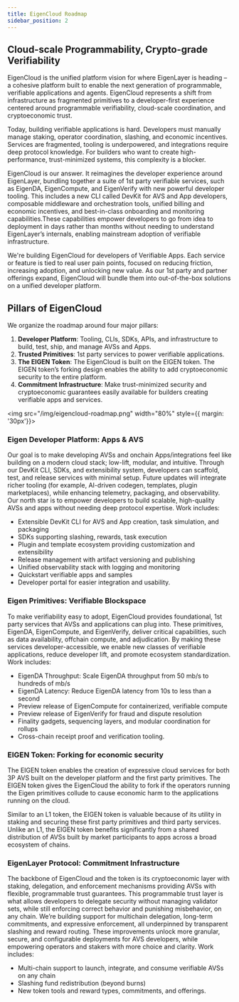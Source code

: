```yaml
---
title: EigenCloud Roadmap
sidebar_position: 2
---
```


##  Cloud-scale Programmability, Crypto-grade Verifiability 

EigenCloud is the unified platform vision for where EigenLayer is heading – a cohesive platform built to enable the next generation
of programmable, verifiable applications and agents. EigenCloud represents a shift from infrastructure as fragmented primitives
to a developer-first experience centered around programmable verifiability, cloud-scale coordination, and cryptoeconomic trust.

Today, building verifiable applications is hard. Developers must manually manage staking, operator coordination, slashing, and
economic incentives. Services are fragmented, tooling is underpowered, and integrations require deep protocol knowledge. For
builders who want to create high-performance, trust-minimized systems, this complexity is a blocker.

EigenCloud is our answer. It reimagines the developer experience around EigenLayer, bundling together a suite of 1st party
verifiable services, such as EigenDA, EigenCompute, and EigenVerify with new powerful developer tooling. This includes a
new CLI called DevKit for AVS and App developers, composable middleware and orchestration tools, unified billing and economic
incentives, and best-in-class onboarding and monitoring capabilities.These capabilities empower developers to go from idea to
deployment in days rather than months without needing to understand EigenLayer’s internals, enabling mainstream adoption of
verifiable infrastructure.

We're building EigenCloud for developers of Verifiable Apps. Each service or feature is tied to real user pain points, focused
on reducing friction, increasing adoption, and unlocking new value. As our 1st party and partner offerings expand, EigenCloud
will bundle them into out-of-the-box solutions on a unified developer platform.

## Pillars of EigenCloud 

We organize the roadmap around four major pillars:
1. **Developer Platform**: Tooling, CLIs, SDKs, APIs, and infrastructure to build, test, ship, and manage AVSs and Apps.
2. **Trusted Primitives**: 1st party services to power verifiable applications.
3. **The EIGEN Token**: The EigenCloud is built on the EIGEN token. The EIGEN token’s forking design enables the ability to add cryptoeconomic security to the entire platform.
4. **Commitment Infrastructure**: Make trust-minimized security and cryptoeconomic guarantees easily available for builders creating verifiable apps and services. 

<img src="/img/eigencloud-roadmap.png" width="80%" style={{ margin: '30px'}}>
</img>

### Eigen Developer Platform: Apps & AVS

Our goal is to make developing AVSs and onchain Apps/integrations feel like building on a modern cloud stack; low-lift, modular,
and intuitive. Through our DevKit CLI, SDKs, and extensibility system, developers can scaffold, test, and release services with
minimal setup. Future updates will integrate richer tooling (for example, AI-driven codegen, templates, plugin marketplaces), while
enhancing telemetry, packaging, and observability. Our north star is to empower developers to build scalable, high-quality
AVSs and apps without needing deep protocol expertise. Work includes:
* Extensible DevKit CLI for AVS and App creation, task simulation, and packaging
* SDKs supporting slashing, rewards, task execution
* Plugin and template ecosystem providing customization and extensibility
* Release management with artifact versioning and publishing
* Unified observability stack with logging and monitoring
* Quickstart verifiable apps and samples
* Developer portal for easier integration and usability.

### Eigen Primitives: Verifiable Blockspace

To make verifiability easy to adopt, EigenCloud provides foundational, 1st party services that AVSs and applications can plug into.
These primitives, EigenDA, EigenCompute, and EigenVerify, deliver critical capabilities, such as data availability, offchain
compute, and adjudication. By making these services developer-accessible, we enable new classes of verifiable applications,
reduce developer lift, and promote ecosystem standardization. Work includes:
* EigenDA Throughput: Scale EigenDA throughput from 50 mb/s to hundreds of mb/s
* EigenDA Latency: Reduce EigenDA latency from 10s to less than a second
* Preview release of EigenCompute for containerized, verifiable compute
* Preview release of EigenVerify for fraud and dispute resolution
* Finality gadgets, sequencing layers, and modular coordination for rollups
* Cross-chain receipt proof and verification tooling.

### EIGEN Token: Forking for economic security 

The EIGEN token enables the creation of expressive cloud services for both 3P AVS built on the developer platform and the 
first party primitives. The EIGEN token gives the EigenCloud the ability to fork if the operators running the Eigen primitives
collude to cause economic harm to the applications running on the cloud.

Similar to an L1 token, the EIGEN token is valuable because of its utility in staking and securing these first party primitives
and third party services. Unlike an L1, the EIGEN token benefits significantly from a shared distribution of AVSs built by market
participants to apps across a broad ecosystem of chains. 

### EigenLayer Protocol: Commitment Infrastructure

The backbone of EigenCloud and the token is its cryptoeconomic layer with staking, delegation, and enforcement mechanisms
providing AVSs with flexible, programmable trust guarantees. This programmable trust layer is what allows developers to delegate
security without managing validator sets, while still enforcing correct behavior and punishing misbehavior, on any chain. We’re
building support for multichain delegation, long-term commitments, and expressive enforcement, all underpinned by transparent
slashing and reward routing. These improvements unlock more granular, secure, and configurable deployments for AVS developers,
while empowering operators and stakers with more choice and clarity. Work includes:
* Multi-chain support to launch, integrate, and consume verifiable AVSs on any chain
* Slashing fund redistribution (beyond burns)
* New token tools and reward types, commitments, and offerings.
